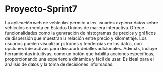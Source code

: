 # Proyecto-Sprint7
La aplicación web de vehículos permite a los usuarios explorar datos sobre vehículos en venta en Estados Unidos de manera interactiva. Ofrece funcionalidades como la generación de histogramas de precios y gráficos de dispersión que muestran la relación entre precio y kilometraje. Los usuarios pueden visualizar patrones y tendencias en los datos, con opciones interactivas para descubrir detalles adicionales. Además, incluye herramientas intuitivas, como un botón que habilita acciones específicas, proporcionando una experiencia dinámica y fácil de usar. Es ideal para el análisis de datos y la toma de decisiones informadas.